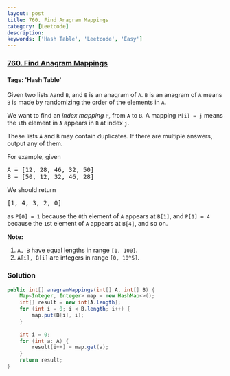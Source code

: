 ```yaml
---
layout: post
title: 760. Find Anagram Mappings
category: [Leetcode]
description: 
keywords: ['Hash Table', 'Leetcode', 'Easy']
---
```

### [760. Find Anagram Mappings](https://leetcode.com/problems/find-anagram-mappings)

#### Tags: 'Hash Table'

<div class="content__u3I1 question-content__JfgR"><div><p>
Given two lists <code>A</code>and <code>B</code>, and <code>B</code> is an anagram of <code>A</code>. <code>B</code> is an anagram of <code>A</code> means <code>B</code> is made by randomizing the order of the elements in <code>A</code>.
</p><p>
We want to find an <i>index mapping</i> <code>P</code>, from <code>A</code> to <code>B</code>. A mapping <code>P[i] = j</code> means the <code>i</code>th element in <code>A</code> appears in <code>B</code> at index <code>j</code>.
</p><p>
These lists <code>A</code> and <code>B</code> may contain duplicates.  If there are multiple answers, output any of them.
</p>
<p>
For example, given
</p><pre>A = [12, 28, 46, 32, 50]
B = [50, 12, 32, 46, 28]
</pre>
<p></p>
We should return
<pre>[1, 4, 3, 2, 0]
</pre>
as <code>P[0] = 1</code> because the <code>0</code>th element of <code>A</code> appears at <code>B[1]</code>,
and <code>P[1] = 4</code> because the <code>1</code>st element of <code>A</code> appears at <code>B[4]</code>,
and so on.
<p></p>
<p><b>Note:</b></p><ol>
<li><code>A, B</code> have equal lengths in range <code>[1, 100]</code>.</li>
<li><code>A[i], B[i]</code> are integers in range <code>[0, 10^5]</code>.</li>
</ol><p></p></div></div>

### Solution
```java
public int[] anagramMappings(int[] A, int[] B) {
    Map<Integer, Integer> map = new HashMap<>();
    int[] result = new int[A.length];
    for (int i = 0; i < B.length; i++) {
        map.put(B[i], i);
    }
    
    int i = 0;
    for (int a: A) {
        result[i++] = map.get(a);
    }
    return result;
}
```